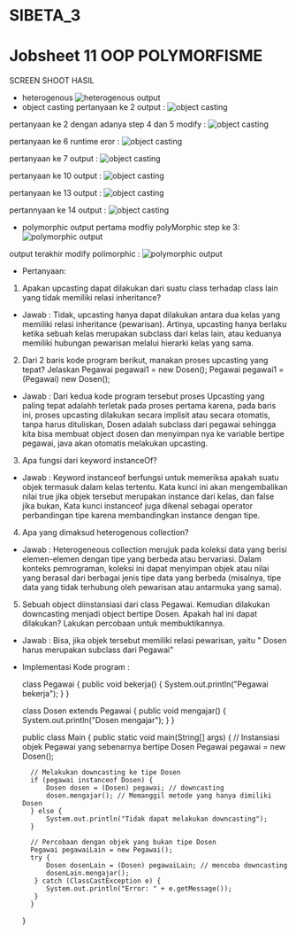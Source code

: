 # SIBETA_3

# Jobsheet 11 OOP POLYMORFISME

SCREEN SHOOT HASIL

- heterogenous
![heterogenous output](/oop_jobsheet11/img/outputhetorogenous.png)
- object casting
pertanyaan ke 2 output :
![object casting](/oop_jobsheet11/img/object%20casting%201.png)

pertanyaan ke 2 dengan adanya step 4 dan 5 modify :
![object casting](/oop_jobsheet11/img/object%20casting%202.png)

pertanyaan ke 6 runtime eror :
![object casting](/oop_jobsheet11/img/object%20casting%203.png)

pertanyaan ke 7 output :
![object casting](/oop_jobsheet11/img/object%20casting%204.png)

pertanyaan ke 10 output :
![object casting](/oop_jobsheet11/img/object%20casting%205.png)

pertanyaan ke 13 output :
![object casting](/oop_jobsheet11/img/object%20casting%206.png)

pertannyaan ke 14 output :
![object casting](/oop_jobsheet11/img/object%20casting%207.png)

- polymorphic
output pertama modfiy polyMorphic step ke 3:
![polymorphic output](/oop_jobsheet11/img/output1modyPolymorphic.png)

output terakhir modify polimorphic :
![polymorphic output](/oop_jobsheet11/img/polymorphicModfiylast.png)
- Pertanyaan:
1. Apakan upcasting dapat dilakukan dari suatu class terhadap class lain yang tidak memiliki relasi inheritance?
- Jawab :
    Tidak, upcasting hanya dapat dilakukan antara dua kelas yang memiliki relasi inheritance (pewarisan). Artinya, upcasting hanya berlaku ketika sebuah kelas merupakan subclass dari kelas lain, atau keduanya memiliki hubungan pewarisan melalui hierarki kelas yang sama.
2. Dari 2 baris kode program berikut, manakan proses upcasting yang tepat? Jelaskan
Pegawai pegawai1 = new Dosen();
Pegawai pegawai1 = (Pegawai) new Dosen();
- Jawab :
    Dari kedua kode program tersebut proses Upcasting yang paling tepat adalahh terletak pada proses pertama
    karena,  pada baris ini, proses upcasting dilakukan secara implisit atau secara otomatis,
    tanpa harus dituliskan, Dosen adalah subclass dari pegawai sehingga kita bisa membuat object dosen 
    dan menyimpan nya ke variable bertipe pegawai, java akan otomatis melakukan upcasting.
3. Apa fungsi dari keyword instanceOf?
- Jawab :
    Keyword instanceof berfungsi untuk memeriksa apakah suatu objek termasuk dalam kelas tertentu. Kata kunci ini akan mengembalikan nilai true jika objek tersebut merupakan instance dari kelas, dan false jika bukan, Kata kunci instanceof juga dikenal sebagai operator perbandingan tipe karena membandingkan instance dengan tipe.
4. Apa yang dimaksud heterogenous collection?
- Jawab :
    Heterogeneous collection merujuk pada koleksi data yang berisi elemen-elemen dengan tipe yang berbeda atau bervariasi. Dalam konteks pemrograman, koleksi ini dapat menyimpan objek atau nilai yang berasal dari berbagai jenis tipe data yang berbeda (misalnya, tipe data yang tidak terhubung oleh pewarisan atau antarmuka yang sama).
5. Sebuah object diinstansiasi dari class Pegawai. Kemudian dilakukan downcasting menjadi object bertipe Dosen. Apakah hal ini dapat dilakukan? Lakukan percobaan untuk membuktikannya.
- Jawab :
    Bisa, jika objek tersebut memiliki relasi pewarisan, yaitu " Dosen harus merupakan subclass dari Pegawai"
- Implementasi Kode program :

    class Pegawai {
    public void bekerja() {
        System.out.println("Pegawai bekerja");
        }
    }

    class Dosen extends Pegawai {
    public void mengajar() {
        System.out.println("Dosen mengajar");
         }
    }

    public class Main {
        public static void main(String[] args) {
        // Instansiasi objek Pegawai yang sebenarnya bertipe Dosen
        Pegawai pegawai = new Dosen();
        
        // Melakukan downcasting ke tipe Dosen
        if (pegawai instanceof Dosen) {
            Dosen dosen = (Dosen) pegawai; // downcasting
            dosen.mengajar(); // Memanggil metode yang hanya dimiliki Dosen
        } else {
            System.out.println("Tidak dapat melakukan downcasting");
        }

        // Percobaan dengan objek yang bukan tipe Dosen
        Pegawai pegawaiLain = new Pegawai();
        try {
            Dosen dosenLain = (Dosen) pegawaiLain; // mencoba downcasting
            dosenLain.mengajar();
         } catch (ClassCastException e) {
            System.out.println("Error: " + e.getMessage());
         }
        }
    }




